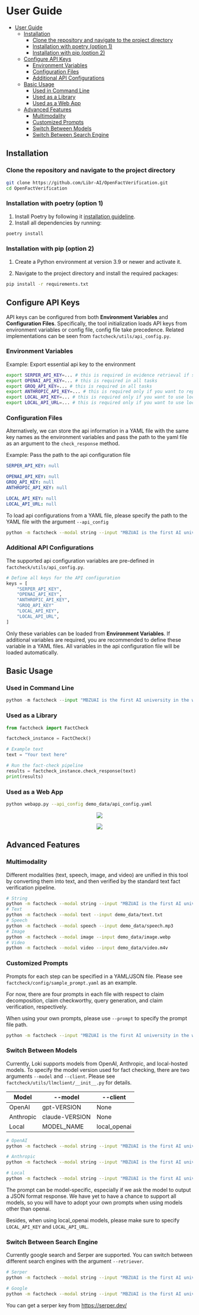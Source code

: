 # User Guide

- [User Guide](#user-guide)
  - [Installation](#installation)
    - [Clone the repository and navigate to the project directory](#clone-the-repository-and-navigate-to-the-project-directory)
    - [Installation with poetry (option 1)](#installation-with-poetry-option-1)
    - [Installation with pip (option 2)](#installation-with-pip-option-2)
  - [Configure API Keys](#configure-api-keys)
    - [Environment Variables](#environment-variables)
    - [Configuration Files](#configuration-files)
    - [Additional API Configurations](#additional-api-configurations)
  - [Basic Usage](#basic-usage)
    - [Used in Command Line](#used-in-command-line)
    - [Used as a Library](#used-as-a-library)
    - [Used as a Web App](#used-as-a-web-app)
  - [Advanced Features](#advanced-features)
    - [Multimodality](#multimodality)
    - [Customized Prompts](#customized-prompts)
    - [Switch Between Models](#switch-between-models)
    - [Switch Between Search Engine](#switch-between-search-engine)

## Installation

### Clone the repository and navigate to the project directory
```bash
git clone https://github.com/Libr-AI/OpenFactVerification.git
cd OpenFactVerification
```

### Installation with poetry (option 1)
1. Install Poetry by following it [installation guideline](https://python-poetry.org/docs/).
2. Install all dependencies by running:
```bash
poetry install
```

### Installation with pip (option 2)
1. Create a Python environment at version 3.9 or newer and activate it.

2. Navigate to the project directory and install the required packages:
```bash
pip install -r requirements.txt
```

## Configure API Keys

API keys can be configured from both **Environment Variables** and **Configuration Files**.
Specifically, the tool initialization loads API keys from environment variables or config file, config file take precedence. Related implementations can be seen from `factcheck/utils/api_config.py`.

### Environment Variables
Example: Export essential api key to the environment
```bash
export SERPER_API_KEY=... # this is required in evidence retrieval if serper being used
export OPENAI_API_KEY=... # this is required in all tasks
export GROQ_API_KEY=... # this is required in all tasks
export ANTHROPIC_API_KEY=... # this is required only if you want to replace openai with anthropic
export LOCAL_API_KEY=... # this is required only if you want to use local LLM
export LOCAL_API_URL=... # this is required only if you want to use local LLM
```

### Configuration Files

Alternatively, we can store the api information in a YAML file with the same key names as the environment variables and pass the path to the yaml file as an argument to the `check_response` method.

Example: Pass the path to the api configuration file

```YAML
SERPER_API_KEY: null

OPENAI_API_KEY: null
GROQ_API_KEY: null
ANTHROPIC_API_KEY: null

LOCAL_API_KEY: null
LOCAL_API_URL: null
```

To load api configurations from a YAML file, please specify the path to the YAML file with the argument `--api_config`

```bash
python -m factcheck --modal string --input "MBZUAI is the first AI university in the world" --api_config PATH_TO_CONFIG_FILE/api_config.yaml
```

### Additional API Configurations

The supported api configuration variables are pre-defined in `factcheck/utils/api_config.py`.
```python
# Define all keys for the API configuration
keys = [
    "SERPER_API_KEY",
    "OPENAI_API_KEY",
    "ANTHROPIC_API_KEY",
    "GROQ_API_KEY"
    "LOCAL_API_KEY",
    "LOCAL_API_URL",
]
```

Only these variables can be loaded from **Environment Variables**. If additional variables are required, you are recommended to define these variable in a YAML files. All variables in the api configuration file will be loaded automatically.

## Basic Usage

### Used in Command Line

```python
python -m factcheck --input "MBZUAI is the first AI university in the world"
```

### Used as a Library

```python
from factcheck import FactCheck

factcheck_instance = FactCheck()

# Example text
text = "Your text here"

# Run the fact-check pipeline
results = factcheck_instance.check_response(text)
print(results)
```
### Used as a Web App

```bash
python webapp.py --api_config demo_data/api_config.yaml
```

<p align="center"><img src="../assets/online_screenshot.png"/></p>
<p align="center"><img src="../assets/2ndpage.PNG"/></p>

## Advanced Features

### Multimodality

Different modalities (text, speech, image, and video) are unified in this tool by converting them into text, and then verified by the standard text fact verification pipeline.

```bash
# String
python -m factcheck --modal string --input "MBZUAI is the first AI university in the world"
# Text
python -m factcheck --modal text --input demo_data/text.txt
# Speech
python -m factcheck --modal speech --input demo_data/speech.mp3
# Image
python -m factcheck --modal image --input demo_data/image.webp
# Video
python -m factcheck --modal video --input demo_data/video.m4v
```

### Customized Prompts
Prompts for each step can be specified in a YAML/JSON file. Please see `factcheck/config/sample_prompt.yaml` as an example.

For now, there are four prompts in each file with respect to claim decomposition, claim checkworthy, query generation, and claim verification, respectively.

When using your own prompts, please use `--prompt` to specify the prompt file path.


```bash
python -m factcheck --input "MBZUAI is the first AI university in the world" --prompt PATH_TO_PROMPT/sample_prompt.yaml
```


### Switch Between Models

Currently, Loki supports models from OpenAI, Anthropic, and local-hosted models. To specify the model version used for fact checking, there are two arguments `--model` and `--client`.
Please see `factcheck/utils/llmclient/__init__.py` for details.

| Model     | --model        | --client     |
|-----------|----------------|--------------|
| OpenAI    | gpt-VERSION    | None         |
| Anthropic | claude-VERSION | None         |
| Local     | MODEL_NAME     | local_openai |


```bash
# OpenAI
python -m factcheck --modal string --input "MBZUAI is the first AI university in the world" --model gpt-4-turbo

# Anthropic
python -m factcheck --modal string --input "MBZUAI is the first AI university in the world" --model claude-3-opus-20240229

# Local
python -m factcheck --modal string --input "MBZUAI is the first AI university in the world"  --client local_openai --model wizardlm2
```

The prompt can be model-specific, especially if we ask the model to output a JSON format response. We have yet to have a chance to support all models, so you will have to adopt your own prompts when using models other than openai.

Besides, when using local_openai models, please make sure to specify `LOCAL_API_KEY` and `LOCAL_API_URL`.

### Switch Between Search Engine
Currently google search and Serper are supported. You can switch between different search engines with the argument `--retriever`.


```bash
# Serper
python -m factcheck --modal string --input "MBZUAI is the first AI university in the world"  --retriever serper

# Google
python -m factcheck --modal string --input "MBZUAI is the first AI university in the world"  --retriever google
```

You can get a serper key from https://serper.dev/
